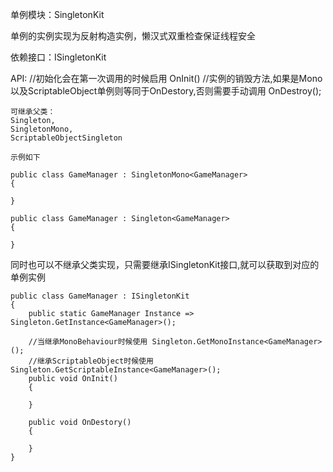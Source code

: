 单例模块：SingletonKit

单例的实例实现为反射构造实例，懒汉式双重检查保证线程安全

依赖接口：ISingletonKit

API:
    //初始化会在第一次调用的时候启用
    OnInit() 
    //实例的销毁方法,如果是Mono以及ScriptableObject单例则等同于OnDestory,否则需要手动调用
    OnDestroy();

    可继承父类：
    Singleton,
    SingletonMono,
    ScriptableObjectSingleton

    示例如下

```
public class GameManager : SingletonMono<GameManager>
{
   
}
```
```
public class GameManager : Singleton<GameManager>
{

}
```
同时也可以不继承父类实现，只需要继承ISingletonKit接口,就可以获取到对应的单例实例
```
public class GameManager : ISingletonKit
{
    public static GameManager Instance => Singleton.GetInstance<GameManager>();

    //当继承MonoBehaviour时候使用 Singleton.GetMonoInstance<GameManager>();
    //继承ScriptableObject时候使用 Singleton.GetScriptableInstance<GameManager>();
    public void OnInit()
    {

    }

    public void OnDestory()
    {

    }
}
```